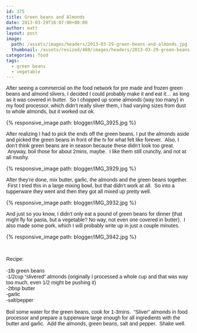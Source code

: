 ```yaml
---
id: 375
title: Green beans and Almonds
date: 2013-03-29T16:07:00+00:00
author: matt
layout: post
image: 
  path: /assets/images/headers/2013-03-29-green-beans-and-almonds.jpg
  thumbnail: /assets/resized/480/images/headers/2013-03-29-green-beans-and-almonds.jpg
categories: food
tags:
  - green beans
  - vegetable
---
```

<span style="font-family: Arial, Helvetica, sans-serif;">After seeing a commercial on the food network for pre made and frozen green beans and almond slivers, I decided I could probably make it and eat it&#8230; as long as it was covered in butter. &nbsp;So I chopped up some almonds (way too many) in my food processor, which didn&#8217;t really sliver them, I had varying sizes from dust to whole almonds, but it worked out ok.&nbsp;


{% responsive_image path: blogger/IMG_3925.jpg %}



  <span style="font-family: Arial, Helvetica, sans-serif;">After realizing I had to pick the ends off the green beans, I put the almonds aside and picked the green beans in front of the tv for what felt like forever. &nbsp;Also, I don&#8217;t think green beans are in season because these didn&#8217;t look too great. &nbsp;Anyway, boil those for about 2mins, maybe. &nbsp;I like them still crunchy, and not at all mushy.



{% responsive_image path: blogger/IMG_3929.jpg %}



  <span style="font-family: Arial, Helvetica, sans-serif;">After they&#8217;re done, mix butter, garlic, the almonds and the green beans together. &nbsp;First I tried this in a large mixing bowl, but that didn&#8217;t work at all. &nbsp;So into a tupperware they went and then they got all mixed up pretty well.



{% responsive_image path: blogger/IMG_3932.jpg %}



  <span style="font-family: Arial, Helvetica, sans-serif;">And just so you know, I didn&#8217;t only eat a pound of green beans for dinner (that might fly for pasta, but a vegetable? No way, not even one covered in butter). &nbsp;I also made some pork, which I will probably write up in just a couple minutes.



{% responsive_image path: blogger/IMG_3942.jpg %}


<span style="font-family: Arial, Helvetica, sans-serif;"><br /></span>
</div>

<div>
  <span style="font-family: Arial, Helvetica, sans-serif;">Recipe:</span>
</div>

<div>
  <span style="font-family: Arial, Helvetica, sans-serif;"><br /></span>
</div>

<div>
  <span style="font-family: Arial, Helvetica, sans-serif;">-1lb green beans<br />-1/2cup &#8220;slivered&#8221; almonds (originally I processed a whole cup and that was way too much, even 1/2 might be pushing it)</span>
</div>

<div>
  <span style="font-family: Arial, Helvetica, sans-serif;">-2tbsp butter</span>
</div>

<div>
  <span style="font-family: Arial, Helvetica, sans-serif;">-garlic</span>
</div>

<div>
  <span style="font-family: Arial, Helvetica, sans-serif;">-salt/pepper</span>
</div>

<div>
  <span style="font-family: Arial, Helvetica, sans-serif;"><br /></span>
</div>

<div>
  <span style="font-family: Arial, Helvetica, sans-serif;">Boil some water for the green beans, cook for 1-3mins. &nbsp;&#8220;Sliver&#8221; almonds in food processor and prepare a tupperware large enough for all ingredients with the butter and garlic. &nbsp;Add the almonds, green beans, salt and pepper. &nbsp;Shake well.</span>
</div>

<div>
</div>
